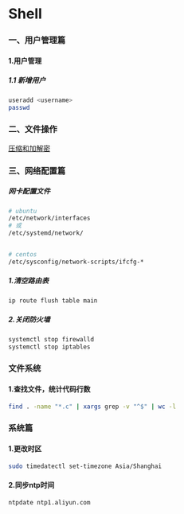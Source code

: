 Shell 
=

### 一、用户管理篇
#### 1.用户管理
##### 1.1 新增用户
```bash
useradd <username>
passwd
```

### 二、文件操作
[压缩和加解密](./tar.md)

### 三、网络配置篇

##### 网卡配置文件
```bash
# ubuntu
/etc/network/interfaces
# 或
/etc/systemd/network/


# centos
/etc/sysconfig/network-scripts/ifcfg-*
```

##### 1.清空路由表
```bash
ip route flush table main
```

##### 2.关闭防火墙
```bash
systemctl stop firewalld
systemctl stop iptables
```

### 文件系统
#### 1.查找文件，统计代码行数
```bash
find . -name "*.c" | xargs grep -v "^$" | wc -l
```

### 系统篇
#### 1.更改时区
```bash
sudo timedatectl set-timezone Asia/Shanghai
```

#### 2.同步ntp时间
```bash
ntpdate ntp1.aliyun.com
```

